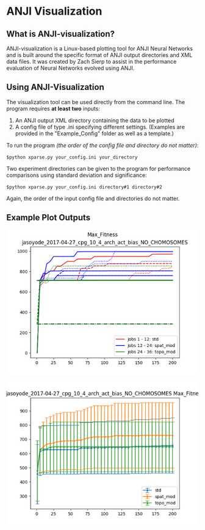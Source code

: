 # ANJI Visualization

## What is ANJI-visualization?
ANJI-visualization is a Linux-based plotting tool for ANJI Neural Networks and is built around the specific format of ANJI output directories and XML data files. It was created by Zach Sierp to assist in the performance evaluation of Neural Networks evolved using ANJI.

## Using ANJI-Visualization
The visualization tool can be used directly from the command line. The program requires **at least two** inputs:
1. An ANJI output XML directory containing the data to be plotted
1. A config file of type .ini specifying different settings. (Examples are provided in the "Example_Config" folder as well as a template.)

To run the program *(the order of the config file and directory do not matter)*:
```
$python xparse.py your_config.ini your_directory
```

Two experiment directories can be given to the program for performance comparisons using standard deviation and significance:
```
$python xparse.py your_config.ini directory#1 directory#2
```

Again, the order of the input config file and directories do not matter.

## Example Plot Outputs
![alt text](/Example_Plots/aggregate_plots/jasoyode_2017-04-27_cpg_10_4_arch_act_bias_NO_CHOMOSOMES_Max_Fitness_aggregate.png "Aggregate Max Fitness Plot")

![alt text](/Example_Plots/subgroup_plots/Max_Fitness_deviation.png "Max Fitness Standard Deviation Plot")
